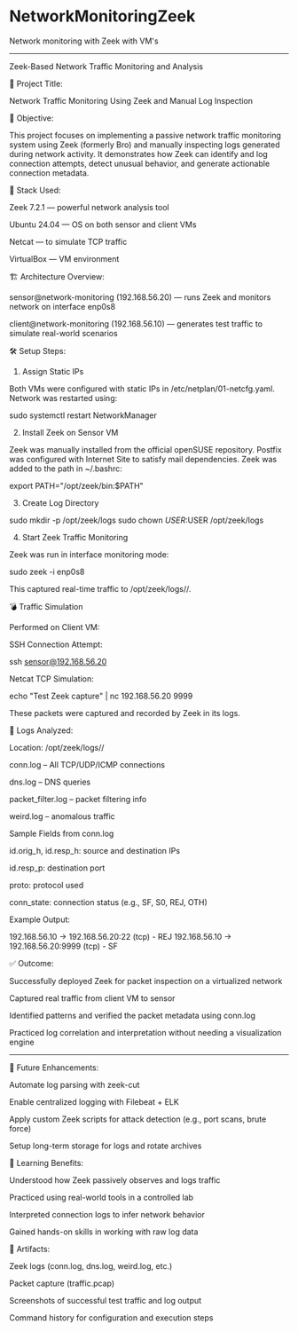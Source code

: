 # NetworkMonitoringZeek
Network monitoring with Zeek with VM's

-----------------------------------------------------------------------------------------------------------------------------------------------------------------------------------------------------------------------------------------------------------------------------------------------


Zeek-Based Network Traffic Monitoring and Analysis

📌 Project Title:

Network Traffic Monitoring Using Zeek and Manual Log Inspection


🎯 Objective:

This project focuses on implementing a passive network traffic monitoring system using Zeek (formerly Bro) and manually 
inspecting logs generated during network activity. It demonstrates how Zeek can identify and log connection attempts, detect 
unusual behavior, and generate actionable connection metadata.


🧰 Stack Used:

Zeek 7.2.1 — powerful network analysis tool

Ubuntu 24.04 — OS on both sensor and client VMs

Netcat — to simulate TCP traffic

VirtualBox — VM environment


🏗️ Architecture Overview:

sensor@network-monitoring (192.168.56.20) — runs Zeek and monitors network on interface enp0s8

client@network-monitoring (192.168.56.10) — generates test traffic to simulate real-world scenarios



🛠️ Setup Steps:

1. Assign Static IPs

Both VMs were configured with static IPs in /etc/netplan/01-netcfg.yaml. Network was restarted using:

sudo systemctl restart NetworkManager

2. Install Zeek on Sensor VM

Zeek was manually installed from the official openSUSE repository. Postfix was configured with Internet Site to satisfy mail dependencies. Zeek was added to the path in ~/.bashrc:

export PATH="/opt/zeek/bin:$PATH"

3. Create Log Directory

sudo mkdir -p /opt/zeek/logs
sudo chown $USER:$USER /opt/zeek/logs

4. Start Zeek Traffic Monitoring

Zeek was run in interface monitoring mode:

sudo zeek -i enp0s8

This captured real-time traffic to /opt/zeek/logs/<YYYY-MM-DD>/.


💣 Traffic Simulation

Performed on Client VM:

SSH Connection Attempt:

ssh sensor@192.168.56.20

Netcat TCP Simulation:

echo "Test Zeek capture" | nc 192.168.56.20 9999

These packets were captured and recorded by Zeek in its logs.


📂 Logs Analyzed:

Location: /opt/zeek/logs/<date>/

conn.log – All TCP/UDP/ICMP connections

dns.log – DNS queries

packet_filter.log – packet filtering info

weird.log – anomalous traffic

Sample Fields from conn.log

id.orig_h, id.resp_h: source and destination IPs

id.resp_p: destination port

proto: protocol used

conn_state: connection status (e.g., SF, S0, REJ, OTH)

Example Output:

192.168.56.10 → 192.168.56.20:22 (tcp) - REJ
192.168.56.10 → 192.168.56.20:9999 (tcp) - SF


✅ Outcome:

Successfully deployed Zeek for packet inspection on a virtualized network

Captured real traffic from client VM to sensor

Identified patterns and verified the packet metadata using conn.log

Practiced log correlation and interpretation without needing a visualization engine





-------------------------------------------------------------------------------------------------------------------------------------------------------------------------------------------------------------------------------------------------------------------------------------------------------------------------------------------

📘 Future Enhancements:

Automate log parsing with zeek-cut

Enable centralized logging with Filebeat + ELK

Apply custom Zeek scripts for attack detection (e.g., port scans, brute force)

Setup long-term storage for logs and rotate archives


🧠 Learning Benefits:

Understood how Zeek passively observes and logs traffic

Practiced using real-world tools in a controlled lab

Interpreted connection logs to infer network behavior

Gained hands-on skills in working with raw log data


📂 Artifacts:

Zeek logs (conn.log, dns.log, weird.log, etc.)

Packet capture (traffic.pcap)

Screenshots of successful test traffic and log output

Command history for configuration and execution steps
